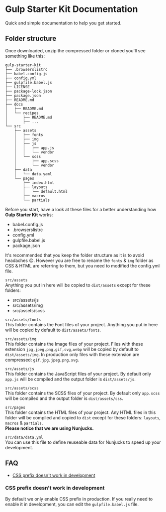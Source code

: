 # Gulp Starter Kit Documentation

Quick and simple documentation to help you get started.

## Folder structure
Once downloaded, unzip the compressed folder or cloned you'll see something like this:
```
gulp-starter-kit
├── .browserslistrc
├── babel.config.js
├── config.yml
├── gulpfile.babel.js
├── LICENSE
├── package-lock.json
├── package.json
├── README.md
├── docs
│   ├── README.md
│   └── recipes
│       ├── README.md
│       ├── ...
└── src
    ├── assets
    │   ├── fonts
    │   ├── img
    │   ├── js
    │   │   ├── app.js
    │   │   └── vendor
    │   └── scss
    │       ├── app.scss
    │       └── vendor
    ├── data
    │   └── data.yaml
    └── pages
        ├── index.html
        ├── layouts
        │   └── default.html
        ├── macros
        └── partials
```

Before you start, have a look at these files for a better understanding how **Gulp Starter Kit** works:
- babel.config.js
- .browserslistrc
- config.yml
- gulpfile.babel.js
- package.json

It's recommended that you keep the folder structure as it is to avoid headaches :wink:. However you are free to rename the `fonts` & `img` folder as CSS & HTML are referring to them, but you need to modified the config.yml file.

`src/assets`  
Anything you put in here will be copied to `dist/assets` except for these folders:
- src/assets/js
- src/assets/img
- src/assets/scss

`src/assets/fonts`  
This folder contains the Font files of your project. Anything you put in here will be copied by default to `dist/assets/fonts`.

`src/assets/img`  
This folder contains the Image files of your project. Files with these extension `jpg,jpeg,png,gif,svg,webp` will be copied by default to `dist/assets/img`. In production only files with these extension are compressed: `gif,jpg,jpeg,png,svg`.

`src/assets/js`  
This folder contains the JavaScript files of your project. By default only `app.js` will be compiled and the output folder is `dist/assets/js`.

`src/assets/scss`  
This folder contains the SCSS files of your project. By default only `app.scss` will be compiled and the output folder is `dist/assets/css`.

`src/pages`  
This folder contains the HTML files of your project. Any HTML files in
 this folder will be compiled and copied to `dist` except for these folders: `layouts`, `macros` & `partials`.  
**Please notice that we are using Nunjucks.**

`src/data/data.yml`  
You can use this file to define reuseable data for Nunjucks to speed up your development.

## FAQ
- [CSS prefix doesn't work in development](#css-prefix-doesnt-work-in-development)

### CSS prefix doesn't work in development
By default we only enable CSS prefix in production. If you really need to enable it in development, you can edit the `gulpfile.babel.js` file.

